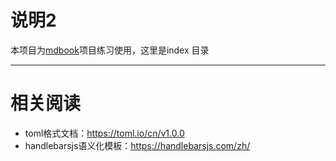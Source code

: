 # 说明2

本项目为[mdbook](https://github.com/rust-lang/mdBook)项目练习使用，这里是index 目录

---

# 相关阅读
- toml格式文档：https://toml.io/cn/v1.0.0
- handlebarsjs语义化模板：https://handlebarsjs.com/zh/